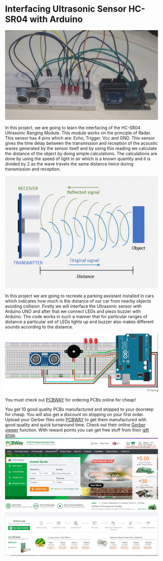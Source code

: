 # Interfacing Ultrasonic Sensor HC-SR04 with Arduino

![alt text](https://github.com/akarsh98/Interfacing-Ultrasonic-Ranging-Module-HC-SR04-With-Arduino/blob/master/ultrasonic/WhatsApp%20Image%202020-09-05%20at%2017.35.23.jpeg)

In this project, we are going to learn the interfacing of the HC-SR04 Ultrasonic Ranging Module. This module works on the principle of Radar. This sensor has 4 pins which are: Echo, Trigger, Vcc and GND. This sensor gives the time delay between the transmission and reception of the acoustic waves generated by the sensor itself and by using this reading we calculate the distance of the object by doing simple calculations. The calculations are done by using the speed of light in air which is a known quantity and it is divided by 2 as the wave travels the same distance twice during transmission and reception.

![alt text](https://github.com/akarsh98/Interfacing-Ultrasonic-Ranging-Module-HC-SR04-With-Arduino/blob/master/ultrasonic/1.JPG)

In this project we are going to recreate a parking assistant installed in cars which indicates how much is the distance of our car from nearby objects avoiding collision. Firstly we will interface the Ultrasonic sensor with Arduino UNO and after that we connect LEDs and piezo buzzer with Arduino. The code works in such a manner that for particular ranges of distance a particular set of LEDs lights up and buzzer also makes different sounds according to the distance.

![alt text](https://github.com/akarsh98/Interfacing-Ultrasonic-Ranging-Module-HC-SR04-With-Arduino/blob/master/ultrasonic/Untitled%20Sketch_bb.jpg)

You must check out [PCBWAY](https://www.pcbway.com/) for ordering PCBs online for cheap!

You get 10 good quality PCBs manufactured and shipped to your doorstep for cheap. You will also get a discount on shipping on your first order. Upload your Gerber files onto [PCBWAY](https://www.pcbway.com/) to get them manufactured with good quality and quick turnaround time.
Check out their online [Gerber viewer](https://www.pcbway.com/project/OnlineGerberViewer.html) function. With reward points you can get free stuff from their [gift shop](https://www.pcbway.com/project/gifts.html).
![alt text](https://github.com/akarsh98/Controlling-ESP8266-with-Alexa/blob/master/images/pcbway.JPG?raw=true)
